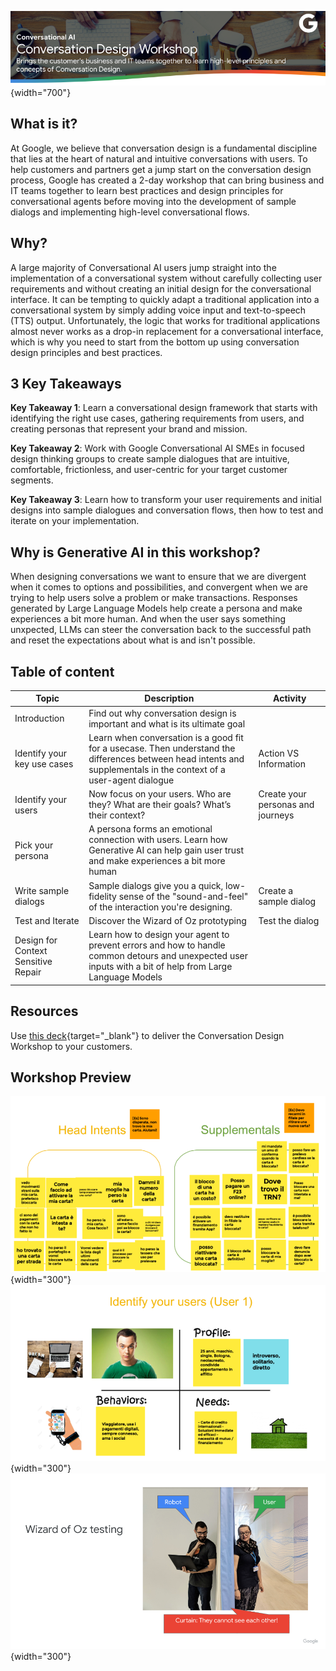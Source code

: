 ![Workshop header](./static/workshop-header.png){width="700"}

## What is it?
At Google, we believe that conversation design is a fundamental discipline that lies at the heart of natural and intuitive conversations with users. To help customers and partners get a jump start on the conversation design process, Google has created a 2-day workshop that can bring business and IT teams together to learn best practices and design principles for conversational agents before moving into the development of sample dialogs and implementing high-level conversational flows.

## Why?
A large majority of Conversational AI users jump straight into the implementation of a conversational system without carefully collecting user requirements and without creating an initial design for the conversational interface. It can be tempting to quickly adapt a traditional application into a conversational system by simply adding voice input and text-to-speech (TTS) output. Unfortunately, the logic that works for traditional applications almost never works as a drop-in replacement for a conversational interface, which is why you need to start from the bottom up using conversation design principles and best practices.

## 3 Key Takeaways

**Key Takeaway 1**: Learn a conversational design framework that starts with identifying the right use cases, gathering requirements from users, and creating personas that represent your brand and mission.

**Key Takeaway 2**: Work with Google Conversational AI SMEs in focused design thinking groups to create sample dialogues that are intuitive, comfortable, frictionless, and user-centric for your target customer segments.

**Key Takeaway 3**: Learn how to transform your user requirements and initial designs into sample dialogues and conversation flows, then how to test and iterate on your implementation.

## Why is Generative AI in this workshop? 
When designing conversations we want to ensure that we are divergent when it comes to options and possibilities, and convergent when we are trying to help users solve a problem or make transactions. Responses generated by Large Language Models help create a persona and make experiences a bit more human. And when the user says something unxpected, LLMs can steer the conversation back to the successful path and reset the expectations about what is and isn't possible. 

## Table of content

Topic | Description | Activity 
---|---|---
Introduction | Find out why conversation design is important and what is its ultimate goal
Identify your key use cases | Learn when conversation is a good fit for a usecase. Then understand the differences between head intents and supplementals in the context of a user-agent dialogue | Action VS Information
Identify your users | Now focus on your users. Who are they? What are their goals? What’s their context? | Create your personas and journeys
Pick your persona | A persona forms an emotional connection with users. Learn how Generative AI can help gain user trust and make experiences a bit more human
Write sample dialogs | Sample dialogs give you a quick, low-fidelity sense of the "sound-and-feel" of the interaction you're designing. | Create a sample dialog
Test and Iterate | Discover the Wizard of Oz prototyping | Test the dialog
Design for Context Sensitive Repair | Learn how to design your agent to prevent errors and how to handle common detours and unexpected user inputs with a bit of help from Large Language Models  

## Resources

Use [this deck](https://conversation-design.web.app/static/conversation-design-workshop.pdf){target="_blank"} to deliver the Conversation Design Workshop to your customers.

## Workshop Preview

![Intents](./static/head-intents-supplementals.png){width="300"}
![Identify users](./static/identify-users.png){width="300"}![Wizard Oz](./static/wizard-of-oz.png){width="300"}
